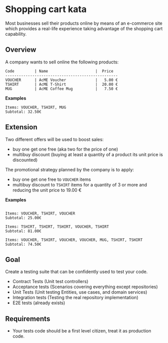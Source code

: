 # Shopping cart kata


Most businesses sell their products online by means of an e-commerce site which provides
a real-life experience taking advantage of the shopping cart capability.


## Overview
A company wants to sell online the following products:

```
Code         | Name                     |  Price
--------------------------------------------------
VOUCHER      | AcME Voucher             |   5.00 €
TSHIRT       | AcME T-Shirt             |  20.00 €
MUG          | AcME Coffee Mug          |   7.50 €
```

**Examples**
```
Items: VOUCHER, TSHIRT, MUG
Subtotal: 32.50€
```
## Extension
Two different offers will be used to boost sales:
 - buy one get one free (aka two for the price of one)
 - multibuy discount (buying at least a quantity of a product its unit price is discounted)

The promotional strategy planned by the company is to apply:
 - buy one get one free to `VOUCHER` items
 - multibuy discount to `TSHIRT` items for a quantity of 3 or more and reducing the unit price to 19.00 €

**Examples**
```

Items: VOUCHER, TSHIRT, VOUCHER
Subtotal: 25.00€

Items: TSHIRT, TSHIRT, TSHIRT, VOUCHER, TSHIRT
Subtotal: 81.00€

Items: VOUCHER, TSHIRT, VOUCHER, VOUCHER, MUG, TSHIRT, TSHIRT
Subtotal: 74.50€
```


## Goal

Create a testing suite that can be confidently used to test your code.

- Contract Tests (Unit test controllers)
- Acceptance tests (Scenarios covering everything except repositories)
- Unit Tests (Unit testing Entities, use cases, and domain services)
- Integration tests (Testing the real repository implementation)
- E2E tests (already exists)

## Requirements
 - Your tests code should be a first level citizen, treat it as production code.




